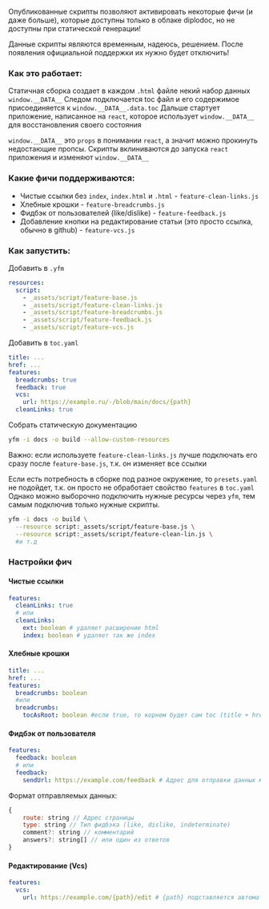 
Опубликованные скрипты позволяют активировать некоторые фичи (и даже больше), которые доступны только в облаке diplodoc, но не доступны при статической генерации!

Данные скрипты являются временным, надеюсь, решением. После появления официальной поддержки их нужно будет отключить!

### Как это работает:
Статичная сборка создает в каждом `.html` файле некий набор данных `window.__DATA__`
Следом подключается toc файл и его содержимое присоединяется к `window.__DATA__.data.toc`
Дальше стартует приложение, написанное на `react`, которое использует `window.__DATA__` для восстановления своего состояния

`window.__DATA__` это `props` в понимании `react`, а значит можно прокинуть недостающие пропсы.
Скрипты вклиниваются до запуска `react` приложения и изменяют `window.__DATA__`


### Какие фичи поддерживаются:
- Чистые ссылки без `index`, `index.html` и `.html` - `feature-clean-links.js`
- Хлебные крошки - `feature-breadcrumbs.js`
- Фидбэк от пользователей (like/dislike) - `feature-feedback.js`
- Добавление кнопки на редактирование статьи (это просто ссылка, обычно в github) - `feature-vcs.js`

### Как запустить:

Добавить в `.yfm`
```yaml
resources:
  script:
    - _assets/script/feature-base.js
    - _assets/script/feature-clean-links.js
    - _assets/script/feature-breadcrumbs.js
    - _assets/script/feature-feedback.js
    - _assets/script/feature-vcs.js
```

Добавить в `toc.yaml`
```yaml
title: ...
href: ...
features:
  breadcrumbs: true
  feedback: true
  vcs:
    url: https://example.ru/-/blob/main/docs/{path}
  cleanLinks: true
```

Собрать статическую документацию
```bash
yfm -i docs -o build --allow-custom-resources
```

Важно: если используете `feature-clean-links.js` лучше подключать его сразу после `feature-base.js`, т.к. он изменяет все ссылки

Если есть потребность в сборке под разное окружение, то `presets.yaml` не подойдет, т.к. он просто не обработает свойство `features` в `toc.yaml`
Однако можно выборочно подключить нужные ресурсы через `yfm`, тем самым подключив только нужные скрипты.

```bash
yfm -i docs -o build \
  --resource script:_assets/script/feature-base.js \
  --resource script:_assets/script/feature-clean-lin.js \
  #и т.д
```

### Настройки фич

#### Чистые ссылки

```yaml
features:
  cleanLinks: true
  # или
  cleanLinks:
    ext: boolean # удаляет расширение html
    index: boolean # удаляет так же index
```

#### Хлебные крошки

```yaml
title: ...
href: ...
features:
  breadcrumbs: boolean
  #или
  breadcrumbs:
    tocAsRoot: boolean #если true, то корнем будет сам toc (title + href)
```

#### Фидбэк от пользователя

```yaml
features:
  feedback: boolean
  # или
  feedback:
    sendUrl: https://example.com/feedback # Адрес для отправки данных методом POST
```

Формат отправляемых данных:

```js
{
    route: string // Адрес страницы
    type: string // Тип фидбэка (like, dislike, indeterminate)
    comment?: string // комментарий
    answers?: string[] // или один из ответов
}
```

#### Редактирование (Vcs)

```yaml
features:
  vcs:
    url: https://example.com/{path}/edit # {path} подставляется автоматически и содержит путь к странице + .md
```


 